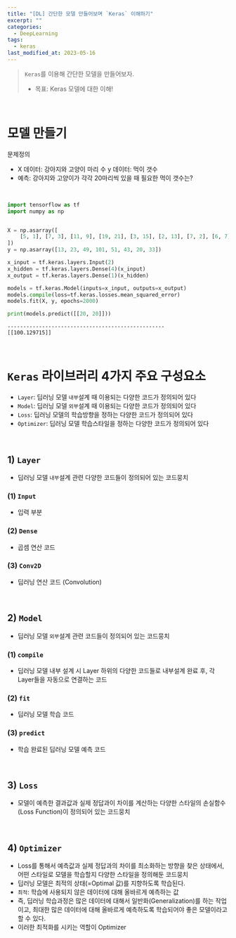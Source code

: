 ```yaml
---
title: "[DL] 간단한 모델 만들어보며 `Keras` 이해하기"
excerpt: ""
categories:
  - DeepLearning
tags:
  - keras
last_modified_at: 2023-05-16
---
```


> `Keras`를 이용해 간단한 모델을 만들어보자.
>
> - 목표: Keras 모델에 대한 이해!

<br>

# 모델 만들기

문제정의

- X 데이터: 강아지와 고양이 마리 수
  y 데이터: 먹이 갯수
- 예측: 강아지와 고양이가 각각 20마리씩 있을 때 필요한 먹이 갯수는?

<br>

```python
import tensorflow as tf
import numpy as np


X = np.asarray([
    [5, 1], [7, 3], [11, 9], [19, 21], [3, 15], [2, 13], [7, 2], [6, 7]
])
y = np.asarray([13, 23, 49, 101, 51, 43, 20, 33])

x_input = tf.keras.layers.Input(2)
x_hidden = tf.keras.layers.Dense(4)(x_input)
x_output = tf.keras.layers.Dense(1)(x_hidden)

models = tf.keras.Model(inputs=x_input, outputs=x_output)
models.compile(loss=tf.keras.losses.mean_squared_error)
models.fit(X, y, epochs=2000)

print(models.predict([[20, 20]]))
```

```
--------------------------------------------------
[[100.129715]]
```

<br>

# `Keras` 라이브러리 4가지 주요 구성요소

- `Layer`: 딥러닝 모델 `내부`설계 때 이용되는 다양한 코드가 정의되어 있다
- `Model`: 딥러닝 모델 `외부`설계 때 이용되는 다양한 코드가 정의되어 있다
- `Loss`: 딥러닝 모델의 학습방향을 정하는 다양한 코드가 정의되어 있다
- `Optimizer`: 딥러닝 모델 학습스타일을 정하는 다양한 코드가 정의되어 있다

<br>

## 1) `Layer`

- 딥러닝 모델 `내부`설계 관련 다양한 코드들이 정의되어 있는 코드뭉치

### (1) `Input`

- 입력 부분

### (2) `Dense`

- 곱셈 연산 코드

### (3) `Conv2D`

- 딥러닝 연산 코드 (Convolution)

<br>

## 2) `Model`

- 딥러닝 모델 `외부`설계 관련 코드들이 정의되어 있는 코드뭉치

### (1) `compile`

- 딥러닝 모델 내부 설계 시 Layer 하위의 다양한 코드들로 내부설계 완료 후, 각 Layer들을 자동으로 연결하는 코드

### (2) `fit`

- 딥러닝 모델 학습 코드

### (3) `predict`

- 학습 완료된 딥러닝 모델 예측 코드

<br>

## 3) `Loss`

- 모델이 예측한 결과값과 실제 정답과이 차이를 계산하는 다양한 스타일의 손실함수(Loss Function)이 정의되어 있는 코드뭉치

<br>

## 4) `Optimizer`

- Loss를 통해서 예측값과 실제 정답과의 차이를 최소화하는 방향을 찾은 상태에서, 어떤 스타일로 모델을 학습할지 다양한 스타일을 정의해둔 코드뭉치
- 딥러닝 모델은 최적의 상태(=Optimal 값)를 지향하도록 학습된다.
- `최적`: 학습에 사용되지 않은 데이터에 대해 올바르게 예측하는 값
- 즉, 딥러닝 학습과정은 많은 데이터에 대해서 일반화(Generalization)를 하는 작업이고, 최대한 많은 데이터에 대해 올바르게 예측하도록 학습되어야 좋은 모델이라고 할 수 있다.
- 이러한 최적화를 시키는 역할이 Optimizer
